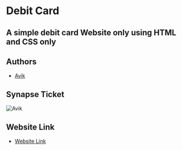 # Debit Card

## A simple debit card Website only using HTML and CSS only

## Authors

- [Avik](https://github.com/avik712)

## Synapse Ticket
![Avik](https://user-images.githubusercontent.com/95546138/212712279-e5a4bac5-2733-49ed-92bf-22ae963baf4d.png)

## Website Link 

- [Website Link](https://avik712.github.io/debit-card/)
